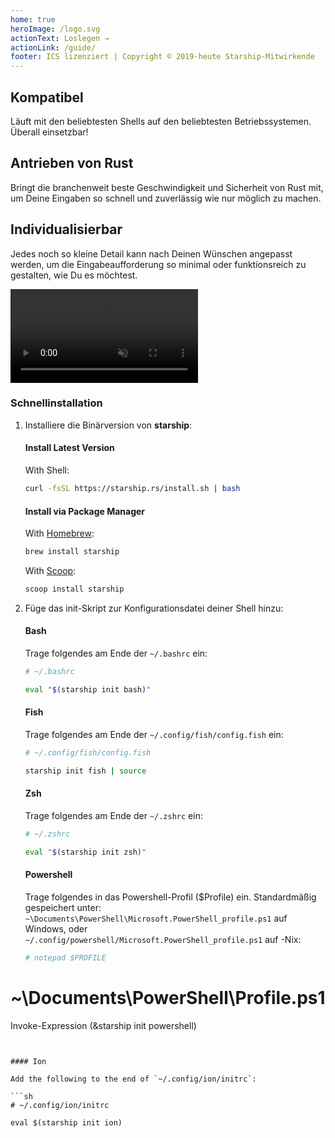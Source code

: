 ```yaml
---
home: true
heroImage: /logo.svg
actionText: Loslegen →
actionLink: /guide/
footer: ICS lizenziert | Copyright © 2019-heute Starship-Mitwirkende
---
```


<div class="features">
  <div class="feature">
    <h2>Kompatibel</h2>
    <p>Läuft mit den beliebtesten Shells auf den beliebtesten Betriebssystemen. Überall einsetzbar!</p>
  </div>
  <div class="feature">
    <h2>Antrieben von Rust</h2>
    <p>Bringt die branchenweit beste Geschwindigkeit und Sicherheit von Rust mit, um Deine Eingaben so schnell und zuverlässig wie nur möglich zu machen.</p>
  </div>
  <div class="feature">
    <h2>Individualisierbar</h2>
    <p>Jedes noch so kleine Detail kann nach Deinen Wünschen angepasst werden, um die Eingabeaufforderung so minimal oder funktionsreich zu gestalten, wie Du es möchtest.</p>
  </div>
</div>

<div class="center">
  <video class="demo-video" muted autoplay loop playsinline>
    <source src="/demo.webm" type="video/webm">
    <source src="/demo.mp4" type="video/mp4">
  </video>
</div>

### Schnellinstallation

1. Installiere die Binärversion von **starship**:


   #### Install Latest Version

   With Shell:

   ```sh
   curl -fsSL https://starship.rs/install.sh | bash
   ```


   #### Install via Package Manager

   With [Homebrew](https://brew.sh/):

   ```sh
   brew install starship
   ```

    With [Scoop](https://scoop.sh):

   ```powershell
   scoop install starship
   ```

1. Füge das init-Skript zur Konfigurationsdatei deiner Shell hinzu:


   #### Bash

   Trage folgendes am Ende der `~/.bashrc` ein:

   ```sh
   # ~/.bashrc

   eval "$(starship init bash)"
   ```


   #### Fish

   Trage folgendes am Ende der `~/.config/fish/config.fish` ein:

   ```sh
   # ~/.config/fish/config.fish

   starship init fish | source
   ```


   #### Zsh

   Trage folgendes am Ende der `~/.zshrc` ein:

   ```sh
   # ~/.zshrc

   eval "$(starship init zsh)"
   ```


   #### Powershell

   Trage folgendes in das Powershell-Profil ($Profile) ein. Standardmäßig gespeichert unter: `~\Documents\PowerShell\Microsoft.PowerShell_profile.ps1` auf Windows, oder `~/.config/powershell/Microsoft.PowerShell_profile.ps1` auf -Nix:

   ```sh
   # notepad $PROFILE

# ~\Documents\PowerShell\Profile.ps1

   Invoke-Expression (&starship init powershell)
   ```


   #### Ion

   Add the following to the end of `~/.config/ion/initrc`:

   ```sh
   # ~/.config/ion/initrc

   eval $(starship init ion)
   ```
